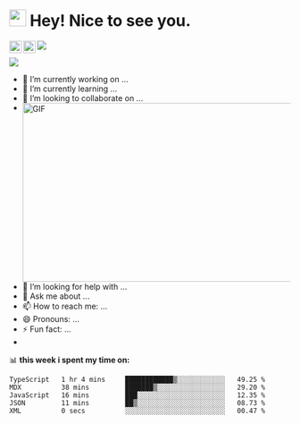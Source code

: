<h1><img src="https://emojis.slackmojis.com/emojis/images/1531849430/4246/blob-sunglasses.gif?1531849430" width="30"/> Hey! Nice to see you.</h1>

<a href="https://twitter.com/Richard40071506">
  <img align="left" alt="Richard's Twitter | Twitter" width="22px" src="https://raw.githubusercontent.com/peterthehan/peterthehan/master/assets/twitter.svg" />
</a>
<a href="https://www.linkedin.com/in/shuai-song-21a98320b/">
  <img align="left" alt="Richard's LinkedIN" width="22px" src="https://raw.githubusercontent.com/peterthehan/peterthehan/master/assets/linkedin.svg" />
</a>

![](https://visitor-badge.glitch.me/badge?page_id=richards0268.richards0268)


![](https://github-readme-stats.vercel.app/api?username=richards0268)




- 🔭 I’m currently working on ...
- 🌱 I’m currently learning ...
- 👯 I’m looking to collaborate on ...
- <img align="right" alt="GIF" src="https://github.com/abhisheknaiidu/abhisheknaiidu/blob/master/code.gif?raw=true" width="500" height="320" />
- 🤔 I’m looking for help with ...
- 💬 Ask me about ...
- 📫 How to reach me: ...
- 😄 Pronouns: ...
- ⚡ Fun fact: ...
- 
📊 **this week i spent my time on:**
<!--START_SECTION:waka-->

```text
TypeScript   1 hr 4 mins     ████████████▒░░░░░░░░░░░░   49.25 %
MDX          38 mins         ███████▒░░░░░░░░░░░░░░░░░   29.20 %
JavaScript   16 mins         ███░░░░░░░░░░░░░░░░░░░░░░   12.35 %
JSON         11 mins         ██▒░░░░░░░░░░░░░░░░░░░░░░   08.73 %
XML          0 secs          ░░░░░░░░░░░░░░░░░░░░░░░░░   00.47 %
```

<!--END_SECTION:waka-->

<!--START_SECTION:waka-->
<!--END_SECTION:waka-->
